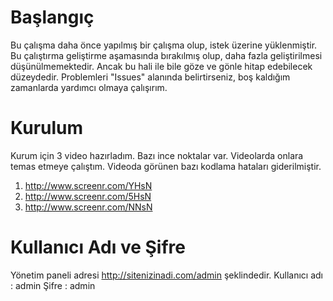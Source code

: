 # Başlangıç

Bu çalışma daha önce yapılmış bir çalışma olup, istek üzerine yüklenmiştir. Bu çalıştırma geliştirme aşamasında bırakılmış olup, daha fazla geliştirilmesi düşünülmemektedir. Ancak bu hali ile bile göze ve gönle hitap edebilecek düzeydedir. Problemleri "Issues" alanında belirtirseniz, boş kaldığım zamanlarda yardımcı olmaya çalışırım.

# Kurulum

Kurum için 3 video hazırladım. Bazı ince noktalar var. Videolarda onlara temas etmeye çalıştım. Videoda görünen bazı kodlama hataları giderilmiştir.
1. http://www.screenr.com/YHsN
2. http://www.screenr.com/5HsN
3. http://www.screenr.com/NNsN

# Kullanıcı Adı ve Şifre

Yönetim paneli adresi http://sitenizinadi.com/admin şeklindedir.
Kullanıcı adı : admin
Şifre         : admin
